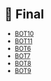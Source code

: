 # 📅 Final

<!--Index-->

- [BOT10](./BOT10.pdf)
- [BOT11](./BOT11.pdf)
- [BOT6](./BOT6.pdf)
- [BOT7](./BOT7.pdf)
- [BOT8](./BOT8.pdf)
- [BOT9](./BOT9.pdf)

<!--Index-->
